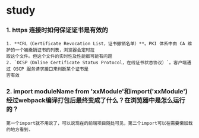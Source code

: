 # study
### 1. https 连接时如何保证证书是有效的
    1. **CRL（Certificate Revocation List，证书撤销名单）**。PKI 体系中由 CA 维护的一个被撤销证书的列表，浏览器会定时拉
    取这个文件。但这个文件的实时性及性能都可能有问题
    2. `OCSP（Online Certificate Status Protocol，在线证书状态协议）`。客户端通过 OSCP 服务请求接口来判断某个证书是
    否有效

### 2. import moduleName from 'xxModule'和import('xxModule')经过webpack编译打包后最终变成了什么？在浏览器中是怎么运行的？
    第一个import就不用说了，可以说现在的前端项目随处可见，第二个import可以在需要懒加载的地方看到.